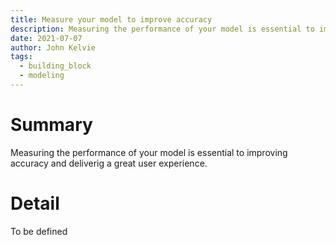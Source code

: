 ```yaml
---
title: Measure your model to improve accuracy
description: Measuring the performance of your model is essential to improving accuracy and deliverig a great user experience.
date: 2021-07-07
author: John Kelvie
tags:
  - building_block
  - modeling
---
```


# Summary
Measuring the performance of your model is essential to improving accuracy and deliverig a great user experience.

# Detail
To be defined
